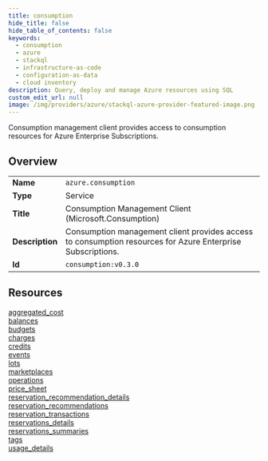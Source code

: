 ```yaml
---
title: consumption
hide_title: false
hide_table_of_contents: false
keywords:
  - consumption
  - azure
  - stackql
  - infrastructure-as-code
  - configuration-as-data
  - cloud inventory
description: Query, deploy and manage Azure resources using SQL
custom_edit_url: null
image: /img/providers/azure/stackql-azure-provider-featured-image.png
---
```

Consumption management client provides access to consumption resources for Azure Enterprise Subscriptions.  
    

## Overview
<table><tbody>
<tr><td><b>Name</b></td><td><code>azure.consumption</code></td></tr>
<tr><td><b>Type</b></td><td>Service</td></tr>
<tr><td><b>Title</b></td><td>Consumption Management Client (Microsoft.Consumption)</td></tr>
<tr><td><b>Description</b></td><td>Consumption management client provides access to consumption resources for Azure Enterprise Subscriptions.</td></tr>
<tr><td><b>Id</b></td><td><code>consumption:v0.3.0</code></td></tr>
</tbody></table>

## Resources
<div class="row">
<div class="providerDocColumn">
<a href="/providers/azure/consumption/aggregated_cost/">aggregated_cost</a><br />
<a href="/providers/azure/consumption/balances/">balances</a><br />
<a href="/providers/azure/consumption/budgets/">budgets</a><br />
<a href="/providers/azure/consumption/charges/">charges</a><br />
<a href="/providers/azure/consumption/credits/">credits</a><br />
<a href="/providers/azure/consumption/events/">events</a><br />
<a href="/providers/azure/consumption/lots/">lots</a><br />
<a href="/providers/azure/consumption/marketplaces/">marketplaces</a><br />
<a href="/providers/azure/consumption/operations/">operations</a><br />
</div>
<div class="providerDocColumn">
<a href="/providers/azure/consumption/price_sheet/">price_sheet</a><br />
<a href="/providers/azure/consumption/reservation_recommendation_details/">reservation_recommendation_details</a><br />
<a href="/providers/azure/consumption/reservation_recommendations/">reservation_recommendations</a><br />
<a href="/providers/azure/consumption/reservation_transactions/">reservation_transactions</a><br />
<a href="/providers/azure/consumption/reservations_details/">reservations_details</a><br />
<a href="/providers/azure/consumption/reservations_summaries/">reservations_summaries</a><br />
<a href="/providers/azure/consumption/tags/">tags</a><br />
<a href="/providers/azure/consumption/usage_details/">usage_details</a><br />
</div>
</div>

